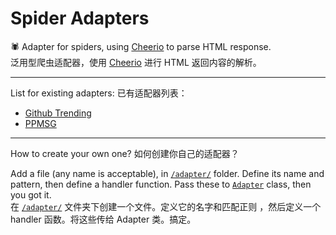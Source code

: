 # Spider Adapters
🕷️ Adapter for spiders, using [Cheerio](https://www.npmjs.com/package/cheerio) to parse HTML response.  
泛用型爬虫适配器，使用 [Cheerio](https://www.npmjs.com/package/cheerio) 进行 HTML 返回内容的解析。
- - -

List for existing adapters:
已有适配器列表：
- [Github Trending](./adapter/github_trend.js)
- [PPMSG](./adapter/ppmsg.detail.js)

- - -
How to create your own one?
如何创建你自己的适配器？

Add a file (any name is acceptable), in [`/adapter/`](./adapter/) folder. Define its name and pattern, then define a handler function. Pass these to [`Adapter`](./lib/Adapter.js) class, then you got it.  
在 [`/adapter/`](./adapter/) 文件夹下创建一个文件。定义它的名字和匹配正则
，然后定义一个 handler 函数。将这些传给 Adapter 类。搞定。
